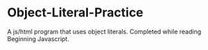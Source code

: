 # Object-Literal-Practice
A js/html program that uses object literals. Completed while reading Beginning Javascript.
